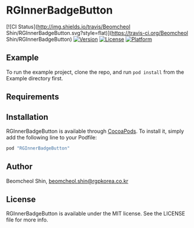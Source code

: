 # RGInnerBadgeButton

[![CI Status](http://img.shields.io/travis/Beomcheol Shin/RGInnerBadgeButton.svg?style=flat)](https://travis-ci.org/Beomcheol Shin/RGInnerBadgeButton)
[![Version](https://img.shields.io/cocoapods/v/RGInnerBadgeButton.svg?style=flat)](http://cocoapods.org/pods/RGInnerBadgeButton)
[![License](https://img.shields.io/cocoapods/l/RGInnerBadgeButton.svg?style=flat)](http://cocoapods.org/pods/RGInnerBadgeButton)
[![Platform](https://img.shields.io/cocoapods/p/RGInnerBadgeButton.svg?style=flat)](http://cocoapods.org/pods/RGInnerBadgeButton)

## Example

To run the example project, clone the repo, and run `pod install` from the Example directory first.

## Requirements

## Installation

RGInnerBadgeButton is available through [CocoaPods](http://cocoapods.org). To install
it, simply add the following line to your Podfile:

```ruby
pod "RGInnerBadgeButton"
```

## Author

Beomcheol Shin, beomcheol.shin@rgpkorea.co.kr

## License

RGInnerBadgeButton is available under the MIT license. See the LICENSE file for more info.
